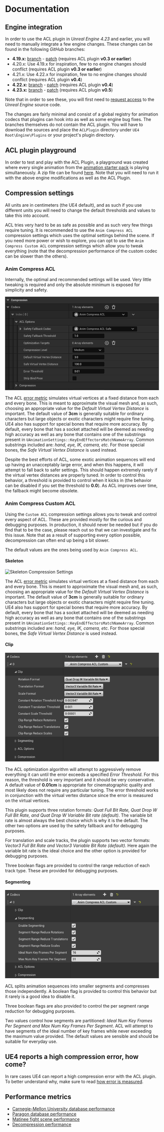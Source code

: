 # Documentation

## Engine integration

In order to use the ACL plugin in *Unreal Engine 4.23* and earlier, you will need to manually integrate a few engine changes. These changes can be found in the following *GitHub* branches:

*  **4.19.x:** [branch](https://github.com/nfrechette/UnrealEngine/tree/4.19-acl) - [patch](https://github.com/nfrechette/UnrealEngine/pull/3.patch) (requires ACL plugin **v0.3 or earlier**)
*  4.20.x: Use 4.19.x for inspiration, few to no engine changes should conflict (requires ACL plugin **v0.3 or earlier**)
*  4.21.x: Use 4.22.x for inspiration, few to no engine changes should conflict (requires ACL plugin **v0.4**)
*  **4.22.x:** [branch](https://github.com/nfrechette/UnrealEngine/tree/4.22-acl) - [patch](https://github.com/nfrechette/UnrealEngine/pull/4.patch) (requires ACL plugin **v0.4**)
*  **4.23.x:** [branch](https://github.com/nfrechette/UnrealEngine/tree/4.23-acl) - [patch](https://github.com/nfrechette/UnrealEngine/pull/5.patch) (requires ACL plugin **v0.5**)

Note that in order to see these, you will first need to [request access](https://www.unrealengine.com/en-US/ue4-on-github) to the *Unreal Engine* source code.

The changes are fairly minimal and consist of a global registry for animation codecs that plugins can hook into as well as some engine bug fixes. The branches themselves do not contain the ACL plugin. You will have to download the sources and place the `ACLPlugin` directory under `UE4 Root\Engine\Plugins` or your project's plugin directory.

## ACL plugin playground

In order to test and play with the ACL Plugin, a playground was created where every single animation from the [animation starter pack](https://www.unrealengine.com/marketplace/animation-starter-pack) is playing simultaneously. A zip file can be found [here](https://drive.google.com/open?id=1m917lmF6rYCfIUAKA7wbRHl9vHNAR_6O). Note that you will need to run it with the above engine modifications as well as the ACL Plugin.

## Compression settings

All units are in centimeters (the UE4 default), and as such if you use different units you will need to change the default thresholds and values to take this into account.

ACL tries very hard to be as safe as possible and as such very few things require tuning. It is recommended to use the `Anim Compress ACL` compression settings which uses the optimal settings behind the scene. If you need more power or wish to explore, you can opt to use the `Anim Compress Custom ACL` compression settings which allow you to tweak everything (note that the decompression performance of the custom codec can be slower than the others).

### Anim Compress ACL

Internally, the optimal and recommended settings will be used. Very little tweaking is required and only the absolute minimum is exposed for simplicity and safety.

![Default Compression Settings](Images/CompressionSettings_Default.png)

The ACL [error metric](https://github.com/nfrechette/acl/blob/develop/docs/error_metrics.md) simulates virtual vertices at a fixed distance from each and every bone. This is meant to approximate the visual mesh and, as such, choosing an appropriate value for the *Default Virtual Vertex Distance* is important. The default value of **3cm** is generally suitable for ordinary characters but large objects or exotic characters might require fine tuning. UE4 also has support for special bones that require more accuracy. By default, every bone that has a socket attached will be deemed as needing high accuracy as well as any bone that contains one of the substrings present in `UAnimationSettings::KeyEndEffectorsMatchNameArray`. Common substrings included are: *hand, eye, IK, camera, etc*. For those special bones, the *Safe Virtual Vertex Distance* is used instead.

Despite the best efforts of ACL, some exotic animation sequences will end up having an unacceptably large error, and when this happens, it will attempt to fall back to safer settings. This should happen extremely rarely if the virtual vertex distances are properly tuned. In order to control this behavior, a threshold is provided to control when it kicks in (the behavior can be disabled if you set the threshold to **0.0**). As ACL improves over time, the fallback might become obsolete.

### Anim Compress Custom ACL

Using the `Custom ACL` compression settings allows you to tweak and control every aspect of ACL. These are provided mostly for the curious and debugging purposes. In production, it should never be needed but if you do find that to be the case, please reach out so that we can investigate and fix this issue. Note that as a result of supporting every option possible, decompression can often end up being a bit slower.

The default values are the ones being used by `Anim Compress ACL`.

#### Skeleton

![Skeleton Compression Settings](Images/CompressionSettings_Custom_Skeleton.png)

The ACL [error metric](https://github.com/nfrechette/acl/blob/develop/docs/error_metrics.md) simulates virtual vertices at a fixed distance from each and every bone. This is meant to approximate the visual mesh and, as such, choosing an appropriate value for the *Default Virtual Vertex Distance* is important. The default value of **3cm** is generally suitable for ordinary characters but large objects or exotic characters might require fine tuning. UE4 also has support for special bones that require more accuracy. By default, every bone that has a socket attached will be deemed as needing high accuracy as well as any bone that contains one of the substrings present in `UAnimationSettings::KeyEndEffectorsMatchNameArray`. Common substrings included are: *hand, eye, IK, camera, etc*. For those special bones, the *Safe Virtual Vertex Distance* is used instead.

#### Clip

![Skeleton Compression Settings](Images/CompressionSettings_Custom_Clip.png)

The ACL optimization algorithm will attempt to aggressively remove everything it can until the error exceeds a specified *Error Threshold*. For this reason, the threshold is very important and it should be very conservative. A default value of **0.01cm** is appropriate for cinematographic quality and most likely does not require any particular tuning. The error threshold works in conjunction with the virtual vertex distance since the error is measured on the virtual vertices.

This plugin supports three rotation formats: *Quat Full Bit Rate, Quat Drop W Full Bit Rate, and Quat Drop W Variable Bit rate (default)*. The variable bit rate is almost always the best choice which is why it is the default. The other two options are used by the safety fallback and for debugging purposes.

For translation and scale tracks, the plugin supports two vector formats: *Vector3 Full Bit Rate and Vector3 Variable Bit Rate (default)*. Here again the variable bit rate is the ideal choice and the other option is provided for debugging purposes.

Three boolean flags are provided to control the range reduction of each track type. These are provided for debugging purposes.

#### Segmenting

![Skeleton Compression Settings](Images/CompressionSettings_Custom_Segmenting.png)

ACL splits animation sequences into smaller segments and compresses those independently. A boolean flag is provided to control this behavior but it rarely is a good idea to disable it.

Three boolean flags are also provided to control the per segment range reduction for debugging purposes.

Two values control how segments are partitioned: *Ideal Num Key Frames Per Segment and Max Num Key Frames Per Segment*. ACL will attempt to have segments of the ideal number of key frames while never exceeding the maximum value provided. The default values are sensible and should be suitable for everyday use.

## UE4 reports a high compression error, how come?

In rare cases UE4 can report a high compression error with the ACL plugin. To better understand why, make sure to read [how error is measured](error_measurements.md).

## Performance metrics

*  [Carnegie-Mellon University database performance](cmu_performance.md)
*  [Paragon database performance](paragon_performance.md)
*  [Matinee fight scene performance](fight_scene_performance.md)
*  [Decompression performance](decompression_performance.md)
